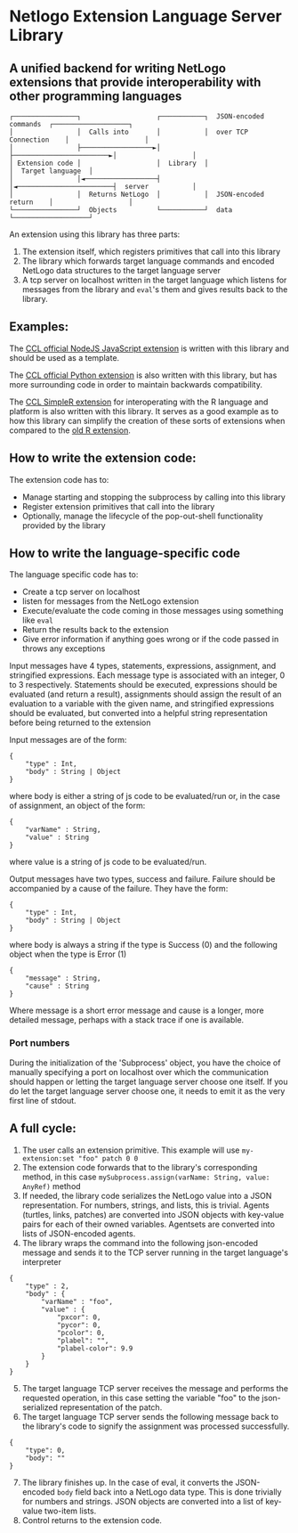 # Netlogo Extension Language Server Library
## A unified backend for writing NetLogo extensions that provide interoperability with other programming languages

```
┌────────────────┐                   ┌───────────┐  JSON-encoded commands  ┌───────────────────┐
│                │  Calls into       │           │  over TCP Connection    │                   │
│                ├──────────────────►│           ├────────────────────────►│                   │
│ Extension code │                   │  Library  │                         │  Target language  │
│                │◄──────────────────┤           │◄────────────────────────┤  server           │
│                │  Returns NetLogo  │           │  JSON-encoded return    │                   │
└────────────────┘  Objects          └───────────┘  data                   └───────────────────┘
```
<!-- https://asciiflow.com/#/share/eJytU8FOwzAM%2FRXL5%2B3Cha3XiguaNgQ75uK1VlWUOlKSolbTbvsEBP%2BC%2BBq%2BhHYH1NJGVGXROySOn%2BNnO0cUKhgjKbVeoKaaLUZ4VFgpjFbr24XCutndrNbNznPlm4PCr9fPGYDhmsy8f9ptlyyJSTmFxBQFSeom80NQSkbyuphi0tpBLt50rX0f88IW9vEDxEaEE58bGXp2GMHnZuLtY5DU1fA79lDGXeVZXKu57UpYNcAmP1iydagyHc892Yw9aJKspIz%2FqNr7eba%2B60Uai%2B3YtqMxrfkAj%2BxLKw627DcmM6Oz1vsA9kL4uQs3aVb2u8NzM8yuX6FJzJQ8jafzHyg84ekbveJbHw%3D%3D -->

An extension using this library has three parts:
1. The extension itself, which registers primitives that call into this library
2. The library which forwards target language commands and encoded NetLogo data structures to the target language server
3. A tcp server on localhost written in the target language which listens for messages from the library and `eval`'s them and gives results back to the library.


## Examples:
The [CCL official NodeJS JavaScript extension](https://github.com/NetLogo/NodeJS-Extension) is written with this library and should be used as a template.

The [CCL official Python extension](https://github.com/NetLogo/Python-Extension) is also written with this library, but has more surrounding code in order to maintain backwards compatibility.

The [CCL SimpleR extension](https://github.com/NetLogo/SimpleR-Extension) for interoperating with the R language and platform is also written with this library.  It serves as a good example as to how this library can simplify the creation of these sorts of extensions when compared to the [old R extension](https://NetLogo/R-Extension).

## How to write the extension code:

The extension code has to:
* Manage starting and stopping the subprocess by calling into this library
* Register extension primitives that call into the library
* Optionally, manage the lifecycle of the pop-out-shell functionality provided by the library

## How to write the language-specific code

The language specific code has to:
* Create a tcp server on localhost
* listen for messages from the NetLogo extension
* Execute/evaluate the code coming in those messages using something like `eval`
* Return the results back to the extension
* Give error information if anything goes wrong or if the code passed in throws any exceptions

Input messages have 4 types, statements, expressions, assignment, and stringified expressions. Each message type is associated with an integer, 0 to 3 respectively. Statements should be executed, expressions should be evaluated (and return a result), assignments should assign the result of an evaluation to a variable with the given name, and stringified expressions should be evaluated, but converted into a helpful string representation before being returned to the extension

Input messages are of the form:
```
{
    "type" : Int,
    "body" : String | Object
}
```
where body is either a string of js code to be evaluated/run or, in the
case of assignment, an object of the form:
```
{
    "varName" : String,
    "value" : String
}
```
where value is a string of js code to be evaluated/run.

Output messages have two types, success and failure. Failure should be
accompanied by a cause of the failure. They have the form:
```
{
    "type" : Int,
    "body" : String | Object
}
```
where body is always a string if the type is Success (0) and the following
object when the type is Error (1)
```
{
    "message" : String,
    "cause" : String
}
```
Where message is a short error message and cause is a longer, more detailed
message, perhaps with a stack trace if one is available.

### Port numbers
During the initialization of the 'Subprocess' object, you have the choice of manually specifying a port on localhost
over which the communication should happen or letting the target language server choose one itself. If you do let the
target language server choose one, it needs to emit it as the very first line of stdout.

## A full cycle:
1. The user calls an extension primitive. This example will use `my-extension:set "foo" patch 0 0`
2. The extension code forwards that to the library's corresponding method, in this case `mySubprocess.assign(varName: String, value: AnyRef)` method
3. If needed, the library code serializes the NetLogo value into a JSON representation. For numbers, strings, and lists, this is trivial. Agents (turtles, links, patches) are converted into JSON objects with key-value pairs for each of their owned variables.  Agentsets are converted into lists of JSON-encoded agents.
4. The library wraps the command into the following json-encoded message and sends it to the TCP server running in the target language's interpreter
```
{
    "type" : 2,
    "body" : {
        "varName" : "foo",
        "value" : {
            "pxcor": 0,
            "pycor": 0,
            "pcolor": 0,
            "plabel": "",
            "plabel-color": 9.9
        }
    }
}
```
5. The target language TCP server receives the message and performs the requested operation, in this case setting the variable "foo" to the json-serialized representation of the patch.
6. The target language TCP server sends the following message back to the library's code to signify the assignment was processed successfully.
```
{
    "type": 0,
    "body": ""
}
```
7. The library finishes up. In the case of eval, it converts the JSON-encoded `body` field back into a NetLogo data type. This is done trivially for numbers and strings. JSON objects are converted into a list of key-value two-item lists.
8. Control returns to the extension code.
